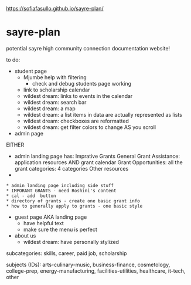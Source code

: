 https://sofiafasullo.github.io/sayre-plan/


# sayre-plan
potential sayre high community connection documentation website!

to do:



* student page
    * Mjumbe help with filtering
        - check and debug students page working
    * link to scholarship calendar
    * wildest dream: links to events in the calendar
    * wildest dream: search bar
    * wildest dream: a map
    * wildest dream: a list items in data are actually represented as lists
    * wildest dream: checkboxes are reformatted
    * wildest dream: get filter colors to change AS you scroll
* admin page

EITHER
- admin landing page has:
Imprative Grants
General Grant Assistance: application resources AND grant calendar
Grant Opportunities: all the grant categories: 4 categories
Other resources
- 




    * admin landing page including side stuff
    * IMPORANT GRANTS - need Roshini's content
    * cal - add  button
    * directory of grants - create one basic grant info
    * how to generally apply to grants - one basic style
* guest page AKA landing page
    * have helpful text
    * make sure the menu is perfect
* about us 
   * wildest dream: have personally stylized


subcategories: skills, career, paid job, scholarship

subjects (IDs): arts-culinary-music, business-finance, cosmetology, college-prep, energy-manufacturing, facilities-utilities, healthcare, it-tech, other

